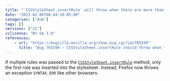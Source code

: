 ```yaml
---
title: "`CSSStyleSheet.insertRule` will throw when there are more than one rule"
date: "2013-02-06T08:44:10-05:00"
categories: ["dom"]
tags: []
versions: ["21"]
cclicense: "BY-SA 3.0"
references:
    - url: "https://bugzilla.mozilla.org/show_bug.cgi?id=765599"
      title: "Bug 765599 – CSSStyleSheet.insertRule should throw when there are more than one rule"
---
```

If multiple rules was passed to the [`CSSStyleSheet.insertRule`](https://developer.mozilla.org/docs/Web/API/CSSStyleSheet/insertRule) method, only the first rule was inserted into the stylesheet. Instead, Firefox now throws an exception `SYNTAX_ERR` like other browsers.
